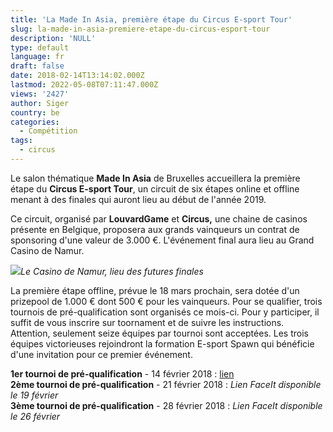 ```yaml
---
title: 'La Made In Asia, première étape du Circus E-sport Tour'
slug: la-made-in-asia-premiere-etape-du-circus-esport-tour
description: 'NULL'
type: default
language: fr
draft: false
date: 2018-02-14T13:14:02.000Z
lastmod: 2022-05-08T07:11:47.000Z
views: '2427'
author: Siger
country: be
categories:
  - Compétition
tags:
  - circus
---
```

Le salon thématique **Made In Asia** de Bruxelles accueillera la première étape du **Circus E-sport Tour**, un circuit de six étapes online et offline menant à des finales qui auront lieu au début de l'année 2019.  
  
Ce circuit, organisé par **LouvardGame** et **Circus,** une chaine de casinos présente en Belgique, proposera aux grands vainqueurs un contrat de sponsoring d'une valeur de 3.000 €. L'événement final aura lieu au Grand Casino de Namur.

![](https://upload.wikimedia.org/wikipedia/commons/thumb/b/b3/Namur%2C_casino_%28b%C3%A2timent_nord%29.JPG/1600px-Namur%2C_casino_%28b%C3%A2timent_nord%29.JPG)_Le Casino de Namur, lieu des futures finales_

La première étape offline, prévue le 18 mars prochain, sera dotée d'un prizepool de 1.000 € dont 500 € pour les vainqueurs. Pour se qualifier, trois tournois de pré-qualification sont organisés ce mois-ci. Pour y participer, il suffit de vous inscrire sur toornament et de suivre les instructions. Attention, seulement seize équipes par tournoi sont acceptées. Les trois équipes victorieuses rejoindront la formation E-sport Spawn qui bénéficie d'une invitation pour ce premier événement.

**1er tournoi de pré-qualification** \- 14 février 2018 : [lien](https://www.toornament.com/tournaments/1152673777493983232/information)  
**2ème tournoi de pré-qualification** \- 21 février 2018 : _Lien FaceIt disponible le 19 février_  
**3ème tournoi de pré-qualification** \- 28 février 2018 : _Lien FaceIt disponible le 26 février_
